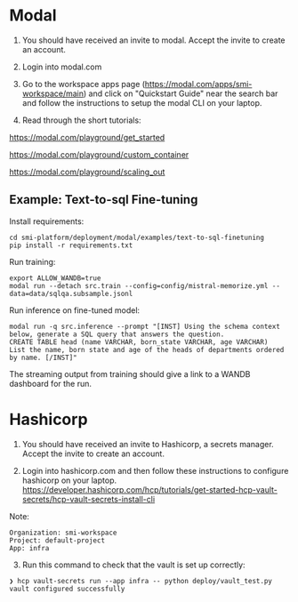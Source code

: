 
# Modal

1. You should have received an invite to modal. Accept the invite to create an account.

2. Login into modal.com

3. Go to the workspace apps page (https://modal.com/apps/smi-workspace/main) and click on "Quickstart Guide" near the search bar and follow the instructions to setup the modal CLI on your laptop.

4. Read through the short tutorials: 

https://modal.com/playground/get_started

https://modal.com/playground/custom_container

https://modal.com/playground/scaling_out


## Example: Text-to-sql Fine-tuning 

Install requirements:
```
cd smi-platform/deployment/modal/examples/text-to-sql-finetuning
pip install -r requirements.txt
```

Run training:
```
export ALLOW_WANDB=true 
modal run --detach src.train --config=config/mistral-memorize.yml --data=data/sqlqa.subsample.jsonl
```

Run inference on fine-tuned model:
```
modal run -q src.inference --prompt "[INST] Using the schema context below, generate a SQL query that answers the question.
CREATE TABLE head (name VARCHAR, born_state VARCHAR, age VARCHAR)
List the name, born state and age of the heads of departments ordered by name. [/INST]"
```

The streaming output from training should give a link to a WANDB dashboard for the run.


# Hashicorp

1. You should have received an invite to Hashicorp, a secrets manager. Accept the invite to create an account.

2. Login into hashicorp.com and then follow these instructions to configure hashicorp on your laptop.
https://developer.hashicorp.com/hcp/tutorials/get-started-hcp-vault-secrets/hcp-vault-secrets-install-cli

Note:
```
Organization: smi-workspace
Project: default-project
App: infra
```

3. Run this command to check that the vault is set up correctly:

```
❯ hcp vault-secrets run --app infra -- python deploy/vault_test.py
vault configured successfully
```

